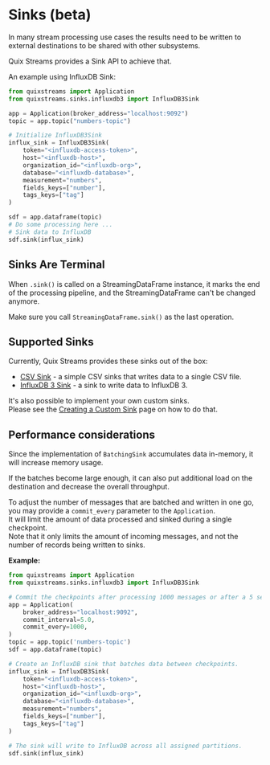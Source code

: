 # Sinks (beta)

In many stream processing use cases the results need to be written to external destinations to be shared with other subsystems. 

Quix Streams provides a Sink API to achieve that.

An example using InfluxDB Sink:

```python
from quixstreams import Application
from quixstreams.sinks.influxdb3 import InfluxDB3Sink

app = Application(broker_address="localhost:9092")
topic = app.topic("numbers-topic")

# Initialize InfluxDB3Sink
influx_sink = InfluxDB3Sink(
    token="<influxdb-access-token>",
    host="<influxdb-host>",
    organization_id="<influxdb-org>",
    database="<influxdb-database>",
    measurement="numbers",
    fields_keys=["number"],
    tags_keys=["tag"]
)

sdf = app.dataframe(topic)
# Do some processing here ...
# Sink data to InfluxDB
sdf.sink(influx_sink)
```

## Sinks Are Terminal
When `.sink()` is called on a StreamingDataFrame instance, it marks the end of the processing pipeline, and 
 the StreamingDataFrame can't be changed anymore.

Make sure you call `StreamingDataFrame.sink()` as the last operation.


## Supported Sinks

Currently, Quix Streams provides these sinks out of the box:
- [CSV Sink](csv-sink.md) - a simple CSV sinks that writes data to a single CSV file.
- [InfluxDB 3 Sink](influxdb3-sink.md) - a sink to write data to InfluxDB 3.

It's also possible to implement your own custom sinks.  
Please see the [Creating a Custom Sink](custom-sinks.md) page on how to do that.

## Performance considerations
Since the implementation of `BatchingSink` accumulates data in-memory, it will increase memory usage.

If the batches become large enough, it can also put additional load on the destination and decrease the overall throughput. 

To adjust the number of messages that are batched and written in one go, you may provide a `commit_every` parameter to the `Application`.    
It will limit the amount of data processed and sinked during a single checkpoint.  
Note that it only limits the amount of incoming messages, and not the number of records being written to sinks.

**Example:**

```python
from quixstreams import Application
from quixstreams.sinks.influxdb3 import InfluxDB3Sink

# Commit the checkpoints after processing 1000 messages or after a 5 second interval has elapsed (whichever is sooner).
app = Application(
    broker_address="localhost:9092",
    commit_interval=5.0, 
    commit_every=1000,  
)
topic = app.topic('numbers-topic')
sdf = app.dataframe(topic)

# Create an InfluxDB sink that batches data between checkpoints.
influx_sink = InfluxDB3Sink(
    token="<influxdb-access-token>",
    host="<influxdb-host>",
    organization_id="<influxdb-org>",
    database="<influxdb-database>",
    measurement="numbers",
    fields_keys=["number"],
    tags_keys=["tag"]
)

# The sink will write to InfluxDB across all assigned partitions.
sdf.sink(influx_sink)
```

